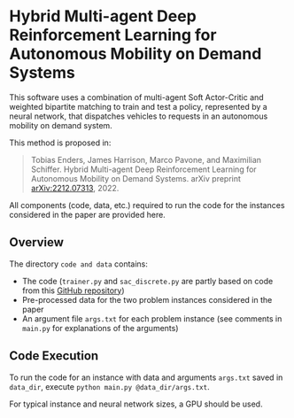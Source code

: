# Hybrid Multi-agent Deep Reinforcement Learning for Autonomous Mobility on Demand Systems

This software uses a combination of multi-agent Soft Actor-Critic and weighted bipartite matching to train and test a policy, represented by a neural network, that dispatches vehicles to requests in an autonomous mobility on demand system. 

This method is proposed in:

> Tobias Enders, James Harrison, Marco Pavone, and Maximilian Schiffer. Hybrid Multi-agent Deep Reinforcement Learning for Autonomous Mobility on Demand Systems. arXiv preprint [arXiv:2212.07313](https://arxiv.org/abs/2212.07313), 2022.

All components (code, data, etc.) required to run the code for the instances considered in the paper are provided here. 

## Overview
The directory `code and data` contains:
- The code (`trainer.py` and `sac_discrete.py` are partly based on code from this [GitHub repository](https://github.com/keiohta/tf2rl))
- Pre-processed data for the two problem instances considered in the paper
- An argument file `args.txt` for each problem instance (see comments in `main.py` for explanations of the arguments)

## Code Execution
To run the code for an instance with data and arguments `args.txt` saved in `data_dir`, execute `python main.py @data_dir/args.txt`. 

For typical instance and neural network sizes, a GPU should be used. 
